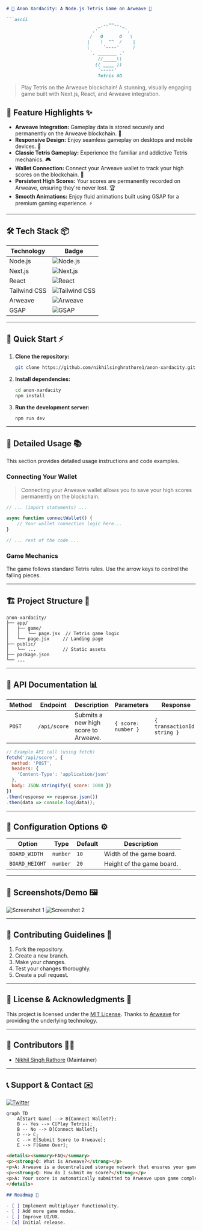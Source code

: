 ```markdown
# 🎨 Anon Xardacity: A Node.js Tetris Game on Arweave 🚀

```ascii
                                  _.--""--._
                                .'          `.
                               /   O      O   \
                              |    \  ^^  /    |
                              \     `----'     /
                               `. _______ .'
                                  //_____\\
                                 (( ____ ))
                                  `-----'
                                  Tetris AO
```

> Play Tetris on the Arweave blockchain!  A stunning, visually engaging game built with Next.js, React, and Arweave integration.


## 🌟 Feature Highlights ✨

*   **Arweave Integration:**  Gameplay data is stored securely and permanently on the Arweave blockchain. 💫
*   **Responsive Design:**  Enjoy seamless gameplay on desktops and mobile devices. 📱
*   **Classic Tetris Gameplay:**  Experience the familiar and addictive Tetris mechanics. 🎮
*   **Wallet Connection:** Connect your Arweave wallet to track your high scores on the blockchain. 🔑
*   **Persistent High Scores:** Your scores are permanently recorded on Arweave, ensuring they're never lost. 🏆
*   **Smooth Animations:**  Enjoy fluid animations built using GSAP for a premium gaming experience. ⚡


---

## 🛠️ Tech Stack 📦

| Technology       | Badge                                                                     |
|-----------------|--------------------------------------------------------------------------|
| Node.js          | ![Node.js](https://img.shields.io/badge/Node.js-6DA55F?style=for-the-badge&logo=node.js&logoColor=white) |
| Next.js          | ![Next.js](https://img.shields.io/badge/Next.js-000000?style=for-the-badge&logo=next.js&logoColor=white)  |
| React            | ![React](https://img.shields.io/badge/React-61DAFB?style=for-the-badge&logo=react&logoColor=white)     |
| Tailwind CSS     | ![Tailwind CSS](https://img.shields.io/badge/Tailwind%20CSS-38B2AC?style=for-the-badge&logo=tailwind-css&logoColor=white) |
| Arweave          | ![Arweave](https://img.shields.io/badge/Arweave-000000?style=for-the-badge&logo=arweave&logoColor=white) |
| GSAP             | ![GSAP](https://img.shields.io/badge/GSAP-000000?style=for-the-badge&logo=greensock&logoColor=white) |


---

## 🚀 Quick Start ⚡

1.  **Clone the repository:**
    ```bash
    git clone https://github.com/nikhilsinghrathore1/anon-xardacity.git
    ```
2.  **Install dependencies:**
    ```bash
    cd anon-xardacity
    npm install
    ```
3.  **Run the development server:**
    ```bash
    npm run dev
    ```

---

## 📖 Detailed Usage 📚

This section provides detailed usage instructions and code examples.

### Connecting Your Wallet

> Connecting your Arweave wallet allows you to save your high scores permanently on the blockchain.


```javascript
// ... (import statements) ...

async function connectWallet() {
    // Your wallet connection logic here...
}

// ... rest of the code ...
```

### Game Mechanics

The game follows standard Tetris rules.  Use the arrow keys to control the falling pieces.


---

## 🏗️ Project Structure 📁

```
anon-xardacity/
├── app/
│   ├── game/
│   │   └── page.jsx  // Tetris game logic
│   └── page.jsx     // Landing page
├── public/
│   └── ...          // Static assets
├── package.json
└── ...
```

---

## 🎯 API Documentation 📊

| Method  | Endpoint         | Description                                      | Parameters           | Response             |
|---------|-------------------|--------------------------------------------------|-----------------------|-----------------------|
| `POST`  | `/api/score`     | Submits a new high score to Arweave.             | `{ score: number }` | `{ transactionId: string }` |


```javascript
// Example API call (using fetch)
fetch('/api/score', {
  method: 'POST',
  headers: {
    'Content-Type': 'application/json'
  },
  body: JSON.stringify({ score: 1000 })
})
.then(response => response.json())
.then(data => console.log(data));
```


---

## 🔧 Configuration Options ⚙️

| Option        | Type    | Default | Description                                         |
|----------------|---------|---------|-----------------------------------------------------|
| `BOARD_WIDTH` | `number` | `10`    | Width of the game board.                            |
| `BOARD_HEIGHT`| `number` | `20`    | Height of the game board.                           |


---

## 📸 Screenshots/Demo 🖼️

![Screenshot 1](./screenshot1.png)
![Screenshot 2](./screenshot2.png)


---

## 🤝 Contributing Guidelines 🌟

1.  Fork the repository.
2.  Create a new branch.
3.  Make your changes.
4.  Test your changes thoroughly.
5.  Create a pull request.


---

## 📜 License & Acknowledgments 🙏

This project is licensed under the [MIT License](./LICENSE).  Thanks to [Arweave](https://www.arweave.org/) for providing the underlying technology.


---

## 👥 Contributors 🧑‍💻

*   [Nikhil Singh Rathore](https://github.com/nikhilsinghrathore1)  (Maintainer)


---

## 📞 Support & Contact ✉️

[![Twitter](https://img.shields.io/badge/Twitter-@nikhilsinghrathore1-blue?style=for-the-badge&logo=twitter&logoColor=white)](https://twitter.com/nikhilsinghrathore1)


```mermaid
graph TD
    A[Start Game] --> B{Connect Wallet?};
    B -- Yes --> C[Play Tetris];
    B -- No --> D[Connect Wallet];
    D --> C;
    C --> E[Submit Score to Arweave];
    E --> F[Game Over];
```

```markdown
<details><summary>FAQ</summary>
<p><strong>Q: What is Arweave?</strong></p>
<p>A: Arweave is a decentralized storage network that ensures your game data is stored permanently and securely.</p>
<p><strong>Q: How do I submit my score?</strong></p>
<p>A: Your score is automatically submitted to Arweave upon game completion.</p>
</details>
```

```markdown
## Roadmap 🎯

- [ ] Implement multiplayer functionality.
- [ ] Add more game modes.
- [ ] Improve UI/UX.
- [x] Initial release.
```
```
